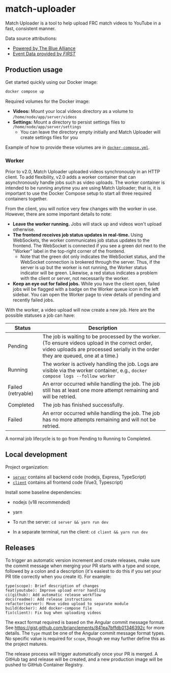 # match-uploader

Match Uploader is a tool to help upload FRC match videos to YouTube in a fast, consistent manner.

Data source attributions:
- [Powered by The Blue Alliance](https://www.thebluealliance.com)
- [Event Data provided by _FIRST_](https://frc-events.firstinspires.org/services/API)

## Production usage

Get started quickly using our Docker image:
```bash
docker compose up
```

Required volumes for the Docker image:
- **Videos:** Mount your local videos directory as a volume to `/home/node/app/server/videos`
- **Settings:** Mount a directory to persist settings files to `/home/node/app/server/settings`
  - You can leave the directory empty initially and Match Uploader will create settings files for you

Example of how to provide these volumes are in [`docker-compose.yml`](docker-compose.yml).

### Worker

Prior to v2.0, Match Uploader uploaded videos synchronously in an HTTP client. To add flexibility, v2.0 adds a worker
container that can asynchronously handle jobs such as video uploads. The worker container is intended to be running
anytime you are using Match Uploader; that is, it is important to use the Docker Compose setup to start all three
required containers together.

From the client, you will notice very few changes with the worker in use. However, there are some important
details to note:
- **Leave the worker running.** Jobs will stack up and videos won't upload otherwise.
- **The frontend receives job status updates in real-time.** Using WebSockets, the worker communicates job status
  updates to the frontend. The WebSocket is connected if you see a green dot next to the "Worker" label in the top-right
  corner of the frontend.
  - Note that the green dot only indicates the WebSocket status, and the WebSocket connection is brokered through the
    server. Thus, if the server is up but the worker is not running, the Worker status indicator will be green. Likewise,
    a red status indicates a problem with the client or server, not necessarily the worker.
- **Keep an eye out for failed jobs.** While you have the client open, failed jobs will be flagged with a badge on the
  Worker queue icon in the left sidebar. You can open the Worker page to view details of pending and recently failed jobs.

With the worker, a video upload will now create a new job. Here are the possible statuses a job can have:

| Status | Description |
| ------ | ----------- |
| Pending | The job is waiting to be processed by the worker. (To ensure videos upload in the correct order, video uploads are processed serially in the order they are queued, one at a time.) |
| Running | The worker is actively handling the job. Logs are visible via the worker container, e.g., `docker compose logs --follow worker` |
| Failed (retryable) | An error occurred while handling the job. The job still has at least one more attempt remaining and will be retried. |
| Completed | The job has finished successfully. |
| Failed | An error occurred while handling the job. The job has no more attempts remaining and will not be retried. |

A normal job lifecycle is to go from Pending to Running to Completed.

## Local development

Project organization:
 - [`server`](server) contains all backend code (nodejs, Express, TypeScript)
 - [`client`](client) contains all frontend code (Vue3, Typescript)

Install some baseline dependencies:
  - nodejs (v18 recommended)
  - yarn

- To run the server: `cd server && yarn run dev`
- In a separate terminal, run the client: `cd client && yarn run dev`

## Releases

To trigger an automatic version increment and create releases, make sure the commit message when merging your PR starts
with a type and scope, followed by a colon and a description (it's easiest to do this if you set your PR title correctly
when you create it). For example:
```
type(scope): Brief description of changes
feat(youtube): Improve upload error handling
ci(github): Add automatic release workflow
docs(readme): Add release instructions
refactor(server): Move video upload to separate module
build(docker): Add docker-compose file
fix(client): Fix bug when uploading videos
```

The exact format required is based on the Angular commit message format. See 
https://gist.github.com/brianclements/841ea7bffdb01346392c for more details. The `type` must be one of the Angular
commit message format types. No specific value is required for `scope`, though we may further define this as the project
matures.

The release process will trigger automatically once your PR is merged. A GitHub tag and release will be created, and a
new production image will be pushed to GitHub Container Registry.
